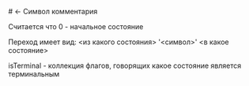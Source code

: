 \# <- Символ комментария

Считается что 0 - начальное состояние

Переход имеет вид: <из какого состояния> '<символ>' <в какое состояние>

isTerminal - коллекция флагов, говорящих какое состояние является терминальным
